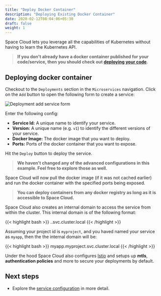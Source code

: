```yaml
---
title: "Deploy Docker Container"
description: "Deploying Existing Docker Container"
date: 2020-02-12T08:04:06+05:30
draft: false
weight: 1
---
```


Space Cloud lets you leverage all the capabilities of Kubernetes without having to learn the Kubernetes API. 

> **If you don't already have a docker container published for your code/service, then you should check out [deploying your code](/microservices/deployments/deploy-custom-code).**

## Deploying docker container

Checkout to the `Deployments` section in the `Microservices` navigation. Click on the `Add` button to open the following form to create a service:

![Deployment add service form](/images/screenshots/add-deployment.png)

Enter the following config:

- **Service Id:** A unique name to identify your service.
- **Version:** A unique name (e.g. `v1`) to identify the different versions of your service. 
- **Docker Image:** The docker image that you want to deploy.
- **Ports:** Ports of the docker container that you want to expose.

Hit the `Deploy` button to deploy the service. 

> **We haven't changed any of the advanced configurations in this example. Feel free to explore those as well.**

Space Cloud will now pull the docker image (if it was not cached earlier) and run the docker container with the specified ports being exposed.

> **You can deploy containers from any docker registry as long as it is accessible to Space Cloud.**

Space Cloud also creates an internal domain to access the service from within the cluster. This internal domain is of the following format:

{{< highlight bash >}}
<service-id>.<project-id>.svc.cluster.local
{{< /highlight >}}

Assuming your project id is `myproject`, and you haved named your service as `myapp`, then the the internal domain will be:

{{< highlight bash >}}
myapp.myproject.svc.cluster.local
{{< /highlight >}}

Under the hood Space Cloud also configures [Istio](https://istio.io) and setups up **mtls**, **authentication policies** and more to secure your deployments by default.

## Next steps

- Explore the [service configuration](/microservices/deployments/services-in-depth) in more detail.